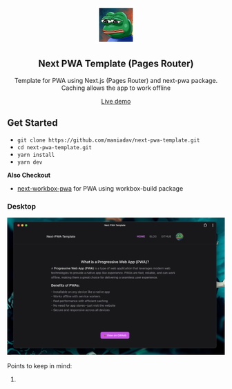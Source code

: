 <p align="center">
	<img alt="Rice Bowl" src="public/images/icon-512.png" width="90">
	<h2 align="center">Next PWA Template (Pages Router)</h2>
</p>

<p align="center">Template for PWA using Next.js (Pages Router) and next-pwa package. Caching allows the app to work offline</p>

<p align="center">
	<a href="https://maniadav.github.io/next-pwa-template">Live demo</a>
</p>

## Get Started

- `git clone https://github.com/maniadav/next-pwa-template.git`
- `cd next-pwa-template.git`
- `yarn install`
- `yarn dev`

**Also Checkout**

- [next-workbox-pwa](https://github.com/maniadav/next-workbox-pwa) for PWA using workbox-build package

### Desktop

<img width="1728" alt="Next PWA Desktop" src="public/images/desktop.png">

Points to keep in mind:

1.
